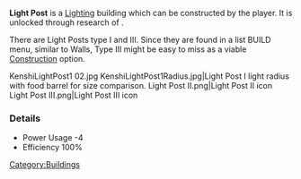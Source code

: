**Light Post** is a [Lighting](Lighting.md "wikilink") building which can
be constructed by the player. It is unlocked through research of [](Light_Post_(Tech).md).

There are Light Posts type I and III. Since they are found in a list
BUILD menu, similar to Walls, Type III might be easy to miss as a viable
[Construction](Construction.md "wikilink") option.

KenshiLightPost1 02.jpg KenshiLightPost1Radius.jpg\|Light Post I light
radius with food barrel for size comparison. Light Post II.png\|Light
Post II icon Light Post III.png\|Light Post III icon

### Details

- Power Usage -4
- Efficiency 100%

[Category:Buildings](Category:Buildings "wikilink")